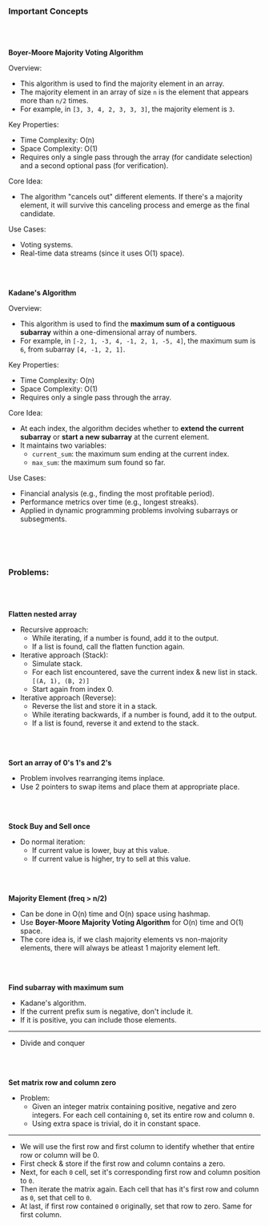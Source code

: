 
### Important Concepts

<br>
<br>

**Boyer-Moore Majority Voting Algorithm**

Overview:
- This algorithm is used to find the majority element in an array.
- The majority element in an array of size `n` is the element that appears more than `n/2` times.
- For example, in `[3, 3, 4, 2, 3, 3, 3]`, the majority element is `3`.

Key Properties:
- Time Complexity: O(n)
- Space Complexity: O(1)
- Requires only a single pass through the array (for candidate selection) and a second optional pass (for verification).

Core Idea:
- The algorithm "cancels out" different elements. If there's a majority element, it will survive this canceling process and emerge as the final candidate.

Use Cases:
- Voting systems.
- Real-time data streams (since it uses O(1) space).

<br>
<br>

**Kadane's Algorithm**

Overview:
- This algorithm is used to find the **maximum sum of a contiguous subarray** within a one-dimensional array of numbers.
- For example, in `[-2, 1, -3, 4, -1, 2, 1, -5, 4]`, the maximum sum is `6`, from subarray `[4, -1, 2, 1]`.

Key Properties:
- Time Complexity: O(n)
- Space Complexity: O(1)
- Requires only a single pass through the array.

Core Idea:
- At each index, the algorithm decides whether to **extend the current subarray** or **start a new subarray** at the current element.
- It maintains two variables:
  - `current_sum`: the maximum sum ending at the current index.
  - `max_sum`: the maximum sum found so far.

Use Cases:
- Financial analysis (e.g., finding the most profitable period).
- Performance metrics over time (e.g., longest streaks).
- Applied in dynamic programming problems involving subarrays or subsegments.

<br>
<br>
<br>

### Problems:

<br>
<br>

**Flatten nested array**
- Recursive approach:
    - While iterating, if a number is found, add it to the output.
    - If a list is found, call the flatten function again.
- Iterative approach (Stack):
    - Simulate stack.
    - For each list encountered, save the current index & new list in stack. `[(A, 1), (B, 2)]`
    - Start again from index 0.
- Iterative approach (Reverse):
    - Reverse the list and store it in a stack.
    - While iterating backwards, if a number is found, add it to the output.
    - If a list is found, reverse it and extend to the stack.

<br>
<br>

**Sort an array of 0's 1's and 2's**
- Problem involves rearranging items inplace.
- Use 2 pointers to swap items and place them at appropriate place.

<br>
<br>

**Stock Buy and Sell once**
- Do normal iteration:
    - If current value is lower, buy at this value.
    - If current value is higher, try to sell at this value.

<br>
<br>

**Majority Element (freq > n/2)**
- Can be done in O(n) time and O(n) space using hashmap.
- Use **Boyer-Moore Majority Voting Algorithm** for O(n) time and O(1) space.
- The core idea is, if we clash majority elements vs non-majority elements, there will always be atleast 1 majority element left.

<br>
<br>

**Find subarray with maximum sum**
- Kadane's algorithm.
- If the current prefix sum is negative, don't include it.
- If it is positive, you can include those elements.
---
- Divide and conquer

<br>
<br>

**Set matrix row and column zero**
- Problem:
    - Given an integer matrix containing positive, negative and zero integers. For each cell containing `0`, set its entire row and column `0`.
    - Using extra space is trivial, do it in constant space.
---
- We will use the first row and first column to identify whether that entire row or column will be 0.
- First check & store if the first row and column contains a zero.
- Next, for each `0` cell, set it's corresponding first row and column position to `0`.
- Then iterate the matrix again. Each cell that has it's first row and column as `0`, set that cell to `0`.
- At last, if first row contained `0` originally, set that row to zero. Same for first column.
